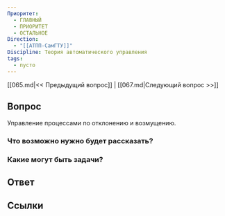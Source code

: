 ```yaml
---
Приоритет:
  - ГЛАВНЫЙ
  - ПРИОРИТЕТ
  - ОСТАЛЬНОЕ
Direction:
  - "[[АТПП-СамГТУ]]" 
Discipline: Теория автоматического управления 
tags:
  - пусто
---
```

[[065.md|<< Предыдущий вопрос]] | [[067.md|Следующий вопрос >>]]
## Вопрос

Управление процессами по отклонению и возмущению.

### Что возможно нужно будет рассказать?

### Какие могут быть задачи?

## Ответ

## Ссылки
